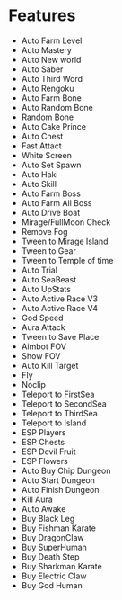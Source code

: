 # Features
- Auto Farm Level
- Auto Mastery
- Auto New world
- Auto Saber 
- Auto Third Word 
- Auto Rengoku
- Auto Farm Bone
- Auto Random Bone
- Random Bone
- Auto Cake Prince
- Auto Chest
- Fast Attact
- White Screen
- Auto Set Spawn
- Auto Haki
- Auto Skill
- Auto Farm Boss
- Auto Farm All Boss
- Auto Drive Boat
- Mirage/FullMoon Check
- Remove Fog
- Tween to Mirage Island
- Tween to Gear
- Tween to Temple of time
- Auto Trial
- Auto SeaBeast
- Auto UpStats
- Auto Active Race V3
- Auto Active Race V4
- God Speed
- Aura Attack
- Tween to Save Place
- Aimbot FOV
- Show FOV
- Auto Kill Target
- Fly
- Noclip
- Teleport to FirstSea
- Teleport to SecondSea
- Teleport to ThirdSea
- Teleport to Island
- ESP Players
- ESP Chests
- ESP Devil Fruit
- ESP Flowers
- Auto Buy Chip Dungeon
- Auto Start Dungeon
- Auto Finish Dungeon
- Kill Aura
- Auto Awake
- Buy Black Leg
- Buy Fishman Karate
- Buy DragonClaw
- Buy SuperHuman
- Buy Death Step
- Buy Sharkman Karate
- Buy Electric Claw
- Buy God Human
